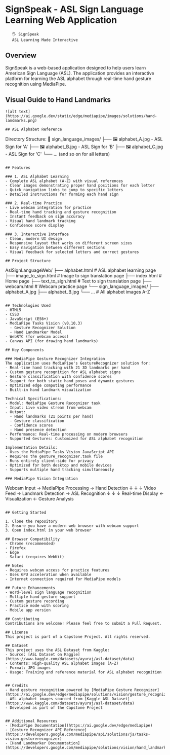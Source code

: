 # SignSpeak - ASL Sign Language Learning Web Application

```
   🖐️ SignSpeak
   ASL Learning Made Interactive
```

## Overview
SignSpeak is a web-based application designed to help users learn American Sign Language (ASL). The application provides an interactive platform for learning the ASL alphabet through real-time hand gesture recognition using MediaPipe.

## Visual Guide to Hand Landmarks
```
![alt text](https://ai.google.dev/static/edge/mediapipe/images/solutions/hand-landmarks.png)

## ASL Alphabet Reference
```
Directory Structure:
📁 sign_language_images/
 ├── 🖼️ alphabet_A.jpg - ASL Sign for 'A'
 ├── 🖼️ alphabet_B.jpg - ASL Sign for 'B'
 ├── 🖼️ alphabet_C.jpg - ASL Sign for 'C'
 └── ... (and so on for all letters)
```

## Features

### 1. ASL Alphabet Learning
- Complete ASL alphabet (A-Z) with visual references
- Clear images demonstrating proper hand positions for each letter
- Quick navigation links to jump to specific letters
- Detailed instructions for forming each hand sign

### 2. Real-time Practice
- Live webcam integration for practice
- Real-time hand tracking and gesture recognition
- Instant feedback on sign accuracy
- Visual hand landmark tracking
- Confidence score display

### 3. Interactive Interface
- Clean, modern UI design
- Responsive layout that works on different screen sizes
- Easy navigation between different sections
- Visual feedback for selected letters and correct gestures

## Project Structure
```
AslSignLanguageWeb/
├── alphabet.html        # ASL alphabet learning page
├── image_to_sign.html   # Image to sign translation page
├── index.html          # Home page
├── text_to_sign.html   # Text to sign translation page
├── webcam.html         # Webcam practice page
└── sign_language_images/
    ├── alphabet_A.jpg
    ├── alphabet_B.jpg
    └── ...             # All alphabet images A-Z
```

## Technologies Used
- HTML5
- CSS3
- JavaScript (ES6+)
- MediaPipe Tasks Vision (v0.10.3)
  - Gesture Recognizer Solution
  - Hand Landmarker Model
- WebRTC (for webcam access)
- Canvas API (for drawing hand landmarks)

## Key Components

### MediaPipe Gesture Recognizer Integration
The application uses MediaPipe's GestureRecognizer solution for:
- Real-time hand tracking with 21 3D landmarks per hand
- Custom gesture recognition for ASL alphabet signs
- Gesture classification with confidence scores
- Support for both static hand poses and dynamic gestures
- Optimized edge computing performance
- Built-in hand landmark visualization

Technical Specifications:
- Model: MediaPipe Gesture Recognizer task
- Input: Live video stream from webcam
- Output: 
  - Hand landmarks (21 points per hand)
  - Gesture classification
  - Confidence scores
  - Hand presence detection
- Performance: Real-time processing on modern browsers
- Supported Gestures: Customized for ASL alphabet recognition

Implementation Details:
- Uses the MediaPipe Tasks Vision JavaScript API
- Requires the gesture_recognizer.task file
- Runs entirely client-side for privacy
- Optimized for both desktop and mobile devices
- Supports multiple hand tracking simultaneously

### MediaPipe Vision Integration
```
Webcam Input → MediaPipe Processing → Hand Detection
      ↓                    ↓                ↓
Video Feed     →    Landmark Detection   →  ASL Recognition
      ↓                    ↓                ↓
Real-time Display  ←   Visualization    ←  Gesture Analysis
```

## Getting Started

1. Clone the repository
2. Ensure you have a modern web browser with webcam support
3. Open index.html in your web browser

## Browser Compatibility
- Chrome (recommended)
- Firefox
- Edge
- Safari (requires WebKit)

## Notes
- Requires webcam access for practice features
- Uses GPU acceleration when available
- Internet connection required for MediaPipe models

## Future Enhancements
- Word-level sign language recognition
- Multiple hand gesture support
- Custom gesture recording
- Practice mode with scoring
- Mobile app version

## Contributing
Contributions are welcome! Please feel free to submit a Pull Request.

## License
This project is part of a Capstone Project. All rights reserved.

## Dataset
This project uses the ASL Dataset from Kaggle:
- Source: [ASL Dataset on Kaggle](https://www.kaggle.com/datasets/ayuraj/asl-dataset/data)
- Contents: High-quality ASL alphabet images (A-Z)
- Format: JPG images
- Usage: Training and reference material for ASL alphabet recognition


## Credits
- Hand gesture recognition powered by [MediaPipe Gesture Recognizer](https://ai.google.dev/edge/mediapipe/solutions/vision/gesture_recognizer)
- ASL alphabet images sourced from [Kaggle ASL Dataset](https://www.kaggle.com/datasets/ayuraj/asl-dataset/data)
- Developed as part of the Capstone Project


## Additional Resources
- [MediaPipe Documentation](https://ai.google.dev/edge/mediapipe)
- [Gesture Recognizer API Reference](https://developers.google.com/mediapipe/api/solutions/js/tasks-vision.gesturerecognizer)
- [Hand Landmarker Documentation](https://developers.google.com/mediapipe/solutions/vision/hand_landmarker)